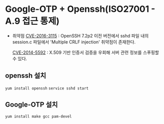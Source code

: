 # Google-OTP + Openssh(ISO27001 - A.9 접근 통제)

* 취약점
  [CVE-2016-3115](http://cve.mitre.org/cgi-bin/cvename.cgi?name=CVE-2016-3115) : OpenSSH 7.2p2 이전 버전에서 sshd 파일 내의 session.c 파일에서 'Multiple CRLF injection' 취약점이 존재한다.

  [CVE-2014-5592](http://cve.mitre.org/cgi-bin/cvename.cgi?name=CVE-2014-5592) : X.509 기반 인증서 검증을 우회해 서버 관련 정보를 스푸핑할 수 있다.

## openssh 설치

`yum install openssh`
`service sshd start`

## Google-OTP 설치

`yum install make gcc pam-devel`